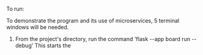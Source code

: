 

To run: 

To demonstrate the program and its use of microservices, 5 terminal windows will be needed.
1. From the project's directory, run the command 'flask --app board run --debug' This starts the 
